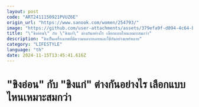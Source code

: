 ```yaml
---
layout: post
code: "ART2411150921PVUZ6E"
origin_url: "https://www.sanook.com/women/254793/"
image: "https://github.com/user-attachments/assets/379efa9f-d894-4c64-b298-64d9b49440c3"
title: "\"ขิงอ่อน\" กับ \"ขิงแก่\" ต่างกันอย่างไร เลือกแบบไหนเหมาะสมกว่า"
description: "ขิงเป็นเครื่องเทศที่มีความหลากหลายและใช้กันอย่างแพร่หลาย"
category: "LIFESTYLE"
language: "th"
date: 2024-11-15T13:45:41.616Z
---
```


# "ขิงอ่อน" กับ "ขิงแก่" ต่างกันอย่างไร เลือกแบบไหนเหมาะสมกว่า